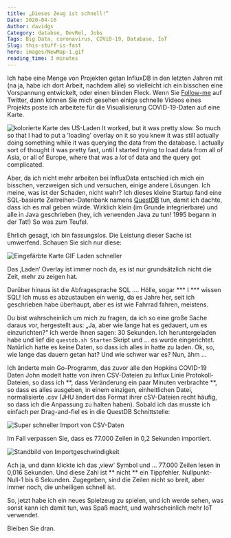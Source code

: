 ```yaml
---
title: „Dieses Zeug ist schnell!“
Date: 2020-04-16
Author: davidgs
Category: databse, DevRel, Jobs
Tags: Big Data, coronavirus, COViD-19, Database, IoT
Slug: this-stuff-is-fast
hero: images/NewMap-1.gif
reading_time: 3 minutes
---
```


Ich habe eine Menge von Projekten getan InfluxDB in den letzten Jahren mit (na ja, habe ich dort Arbeit, nachdem alle) so vielleicht ich ein bisschen eine Vorspannung entwickelt, oder einen blinden Fleck. Wenn Sie [Follow-me](https://twitter.com/intent/follow?screen_name=davidgsIoT) auf Twitter, dann können Sie mich gesehen einige schnelle Videos eines Projekts poste ich arbeitete für die Visualisierung COVID-19-Daten auf eine Karte.

![kolorierte Karte des US-Laden](/posts/category/database/images/slowMap.gif) It worked, but it was pretty slow. So much so that I had to put a 'loading' overlay on it so you knew it was still actually doing something while it was querying the data from the database. I actually sort of thought it was pretty fast, until I started trying to load data from all of Asia, or all of Europe, where that was a *lot* of data and the query got complicated.

Aber, da ich nicht mehr arbeiten bei InfluxData entschied ich mich ein bisschen, verzweigen sich und versuchen, einige andere Lösungen. Ich meine, was ist der Schaden, nicht wahr? Ich dieses kleine Startup fand eine SQL-basierte Zeitreihen-Datenbank namens [QuestDB](https://questdb.io/?ref=davidgsiot) tun, damit ich dachte, dass ich es mal geben würde. Wirklich klein (im Grunde integrierbare) und alle in Java geschrieben (hey, ich verwenden Java zu tun! 1995 begann in der Tat!) So was zum Teufel.

Ehrlich gesagt, ich bin fassungslos. Die Leistung dieser Sache ist umwerfend. Schauen Sie sich nur diese:

![Eingefärbte Karte GIF Laden schneller](/posts/category/database/images/NewMap-1.gif)

Das ‚Laden‘ Overlay ist immer noch da, es ist nur grundsätzlich nicht die Zeit, mehr zu zeigen hat.

Darüber hinaus ist die Abfragesprache SQL .... Hölle, sogar *** I *** wissen SQL! Ich muss es abzustauben ein wenig, da es Jahre her, seit ich geschrieben habe überhaupt, aber es ist wie Fahrrad fahren, meistens.

Du bist wahrscheinlich um mich zu fragen, da ich so eine große Sache daraus vor, hergestellt aus: „Ja, aber wie lange hat es gedauert, um es einzurichten?“ Ich werde Ihnen sagen: 30 Sekunden. Ich heruntergeladen habe und lief die `questdb.sh Starten` Skript und ... es wurde eingerichtet. Natürlich hatte es keine Daten, so dass ich alles in hatte zu laden. Ok, so, wie lange das dauern getan hat? Und wie schwer war es? Nun, ähm ...

Ich änderte mein Go-Programm, das zuvor alle den Hopkins COVID-19 Daten John modelt hatte von ihren CSV-Dateien zu Influx Linie Protokoll-Dateien, so dass ich **, dass Veränderung ein paar Minuten verbrachte **, so dass es alles ausgeben, in einem einzigen, einheitlichen Datei, normalisierte .csv (JHU ändert das Format ihrer cSV-Dateien recht häufig, so dass ich die Anpassung zu halten haben). Sobald ich das musste ich einfach per Drag-and-fiel es in die QuestDB Schnittstelle:

![Super schneller Import von CSV-Daten](/posts/category/database/images/import.gif)

Im Fall verpassen Sie, dass es 77.000 Zeilen in 0,2 Sekunden importiert.

![Standbild von Importgeschwindigkeit](/posts/category/database/images/import-1024x49.png)

Ach ja, und dann klickte ich das ‚view‘ Symbol und ... 77.000 Zeilen lesen in 0,016 Sekunden. Und diese Zahl ist ** nicht ** ein Tippfehler. Nullpunkt-Null-1 bis 6 Sekunden. Zugegeben, sind die Zeilen nicht so breit, aber immer noch, die unheiligen schnell ist.

So, jetzt habe ich ein neues Spielzeug zu spielen, und ich werde sehen, was sonst kann ich damit tun, was Spaß macht, und wahrscheinlich mehr IoT verwendet.

Bleiben Sie dran.
